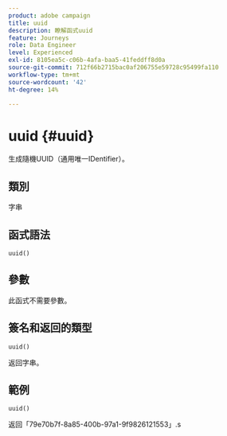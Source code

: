 ```yaml
---
product: adobe campaign
title: uuid
description: 瞭解函式uuid
feature: Journeys
role: Data Engineer
level: Experienced
exl-id: 8105ea5c-c06b-4afa-baa5-41feddff8d0a
source-git-commit: 712f66b2715bac0af206755e59728c95499fa110
workflow-type: tm+mt
source-wordcount: '42'
ht-degree: 14%

---
```


# uuid {#uuid}

生成隨機UUID（通用唯一IDentifier）。

## 類別

字串

## 函式語法

`uuid()`

## 參數

此函式不需要參數。

## 簽名和返回的類型

`uuid()`

返回字串。

## 範例

`uuid()`

返回「79e70b7f-8a85-400b-97a1-9f9826121553」.s

